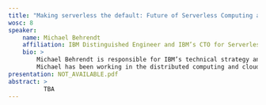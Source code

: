 ```yaml
---
title: "Making serverless the default: Future of Serverless Computing and Quantum Serverless"
wosc: 8
speaker:
    name: Michael Behrendt
    affiliation: IBM Distinguished Engineer and IBM’s CTO for Serverless.
    bio: >
        Michael Behrendt is responsible for IBM’s technical strategy and differentiation around serverless. He drives the future evolution of serverless and how to apply it across the portfolio. As part of this, he’s working with various organizations within IBM on adopting serverless, including Cloud, Data, Quantum, Systems, Research and others. He also represents IBM with external partners and open source projects in the serverless ecosystem.
        Michael has been working in the distributed computing and cloud computing space for about 20 years years and has 38 patents. He is located in the IBM Research & Development Laboratory in Boeblingen, Germany.
presentation: NOT_AVAILABLE.pdf
abstract: >
          TBA
---
```

